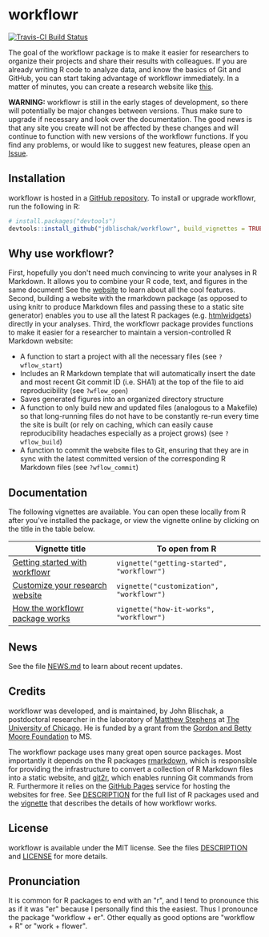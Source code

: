 # workflowr

[![Travis-CI Build Status](https://travis-ci.org/jdblischak/workflowr.svg?branch=dev)](https://travis-ci.org/jdblischak/workflowr)

The goal of the workflowr package is to make it easier for researchers to 
organize their projects and share their results with colleagues. If you are 
already writing R code to analyze data, and know the basics of Git and GitHub, 
you can start taking advantage of workflowr immediately. In a matter of minutes,
you can create a research website like [this][demo01].

**WARNING:** workflowr is still in the early stages of development, so there 
will potentially be major changes between versions. Thus make sure to upgrade if
necessary and look over the documentation. The good news is that any site you 
create will not be affected by these changes and will continue to function with 
new versions of the workflowr functions. If you find any problems, or would like
to suggest new features, please open an [Issue][issues].

[demo01]: https://jdblischak.github.io/workflowr-demo01/
[issues]: https://github.com/jdblischak/workflowr/issues

## Installation

workflowr is hosted in a [GitHub repository][repo]. To install or upgrade 
workflowr, run the following in R:

```r
# install.packages("devtools") 
devtools::install_github("jdblischak/workflowr", build_vignettes = TRUE)
```

[repo]: https://github.com/jdblischak/workflowr

## Why use workflowr?

First, hopefully you don't need much convincing to write your analyses in R 
Markdown. It allows you to combine your R code, text, and figures in the same 
document! See the [website][rmarkdown] to learn about all the cool features. 
Second, building a website with the rmarkdown package (as opposed to using knitr
to produce Markdown files and passing these to a static site generator) enables
you to use all the latest R packages (e.g. [htmlwidgets][]) directly in your
analyses. Third, the workflowr package provides functions to make it easier for
a researcher to maintain a version-controlled R Markdown website:

* A function to start a project with all the necessary files (see `?wflow_start`)
* Includes an R Markdown template that will automatically insert the date and most recent Git commit ID (i.e. SHA1) at the top of the file to aid reproducibility (see `?wflow_open`)
* Saves generated figures into an organized directory structure
* A function to only build new and updated files (analogous to a Makefile) so that long-running files do not have to be constantly re-run every time the site is built (or rely on caching, which can easily cause reproducibility headaches especially as a project grows) (see `?wflow_build`)
* A function to commit the website files to Git, ensuring that they are in sync with the latest committed version of the corresponding R Markdown files (see `?wflow_commit`)

[htmlwidgets]: http://www.htmlwidgets.org/

## Documentation

The following vignettes are available. You can open these locally from R after 
you've installed the package, or view the vignette online by clicking on the
title in the table below.

Vignette title | To open from R
-------------- | -------------
[Getting started with workflowr][vig-start] | `vignette("getting-started", "workflowr")` 
[Customize your research website][vig-custom] | `vignette("customization", "workflowr")` 
[How the workflowr package works][vig-details] | `vignette("how-it-works", "workflowr")`

[vig-start]: https://jdblischak.github.io/workflowr/inst/doc/getting-started.html 
[vig-custom]: https://jdblischak.github.io/workflowr/inst/doc/customization.html
[vig-details]: https://jdblischak.github.io/workflowr/inst/doc/how-it-works.html

## News

See the file [NEWS.md](./NEWS.md) to learn about recent updates.

## Credits

workflowr was developed, and is maintained, by John Blischak, a postdoctoral 
researcher in the laboratory of [Matthew Stephens][stephens] at [The University 
of Chicago][uchicago]. He is funded by a grant from the [Gordon and Betty Moore 
Foundation][moore] to MS.

The workflowr package uses many great open source packages. Most importantly it 
depends on the R packages [rmarkdown][], which is responsible for providing the 
infrastructure to convert a collection of R Markdown files into a static 
website, and [git2r][], which enables running Git commands from R. Furthermore 
it relies on the [GitHub Pages][] service for hosting the websites for free. See
[DESCRIPTION](./DESCRIPTION) for the full list of R packages used and the
[vignette][vig-details] that describes the details of how workflowr works.

[stephens]: http://stephenslab.uchicago.edu/
[uchicago]: http://www.uchicago.edu/
[moore]: https://www.moore.org/
[rmarkdown]: http://rmarkdown.rstudio.com/
[git2r]: https://cran.r-project.org/web/packages/git2r/index.html
[GitHub Pages]: https://pages.github.com/

## License

workflowr is available under the MIT license. See the files
[DESCRIPTION](./DESCRIPTION) and [LICENSE](./LICENSE) for more details.

## Pronunciation

It is common for R packages to end with an "r", and I tend to pronounce this as 
if it was "er" because I personally find this the easiest. Thus I pronounce the 
package "workflow + er". Other equally as good options are "workflow + R" or
"work + flower".
